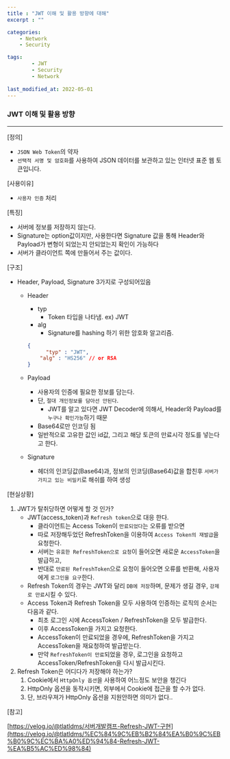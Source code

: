 ```yaml
---
title : "JWT 이해 및 활용 방향에 대해"
excerpt : ""

categories:
    - Network
    - Security

tags:
        - JWT
        - Security
        - Network
        
last_modified_at: 2022-05-01
---
```


### JWT 이해 및 활용 방향

--- 

[정의]

- `JSON Web Token`의 약자
- `선택적 서명 및 암호화`를 사용하여 JSON 데이터를 보관하고 있는 인터넷 표준 웹 토큰입니다.

[사용이유]

- `사용자 인증` 처리

[특징]

- 서버에 정보를 저장하지 않는다.
- Signature는 option값이지만, 사용한다면 Signature 값을 통해 Header와 Payload가 변형이 되었는지 안되었는지 확인이 가능하다
- 서버가 클라이언트 쪽에 만들어서 주는 값이다.

[구조]

- Header, Payload, Signature 3가지로 구성되어있음
    - Header
        - typ
            - Token 타입을 나타냄. ex) JWT
        - alg
            - Signature를 hashing 하기 위한 암호화 알고리즘.
        
        ```json
        {
        	  "typ" : "JWT",
            "alg" : "HS256" // or RSA
        }
        ```
        
    - Payload
        - 사용자의 인증에 필요한 정보를 담는다.
        - 단, `절대 개인정보를 담아선 안된다`.
            - JWT를 알고 있다면 JWT Decoder에 의해서, Header와 Payload를 `누구나 확인가능`하기 때문
        - Base64로만 인코딩 됨
        - 일반적으로 고유한 값인 id값, 그리고 해당 토큰의 만료시각 정도를 넣는다고 한다.
    - Signature
        - 헤더의 인코딩값(Base64)과, 정보의 인코딩(Base64)값을 합친후 `서버가 가지고 있는 비밀키`로 해쉬를 하여 생성

[현실상황]

1. JWT가 탈취당하면 어떻게 할 것 인가?
    - JWT(access_token)과 `Refresh token`으로 대응 한다.
        - 클라이언트는 Access Token이 `만료되었다`는 오류를 받으면
        - 따로 저장해두었던 RefreshToken을 이용하여 `Access Token의 재발급`을 요청한다.
        - 서버는 `유효한 RefreshToken으로 요청`이 들어오면 새로운 `AccessToken`을 발급하고,
        - 반대로 `만료된 RefreshToken`으로 요청이 들어오면 오류를 반환해, 사용자에게 `로그인을 요구`한다.
    - Refresh Token의 경우는 JWT와 달리 `DB에 저장`하며, 문제가 생길 경우, `강제로 만료`시킬 수 있다.
    - Access Token과 Refresh Token을 모두 사용하여 인증하는 로직의 순서는 다음과 같다.
        - 최초 로그인 시에 AccessToken / RefreshToken을 모두 발급한다.
        - 이후 AccessToken을 가지고 요청한다.
        - AccessToken이 만료되었을 경우에, RefreshToken을 가지고 AccessToken을 재요청하여 발급받는다.
        - 만약 `RefreshToken이 만료`되었을 경우, 로그인을 요청하고 AccessToken/RefreshToken을 다시 발급시킨다.
2. Refresh Token은 어디다가 저장해야 하는가?
    1. Cookie에서 `HttpOnly 옵션`을 사용하여 어느정도 보안을 챙긴다
    2. HttpOnly 옵션을 동작시키면, 외부에서 Cookie에 접근을 할 수가 없다.
    3. 단, 브라우져가 HttpOnly 옵션을 지원안하면 의미가 없다..
    

[참고] 

[https://velog.io/@tlatldms/서버개발캠프-Refresh-JWT-구현](https://velog.io/@tlatldms/%EC%84%9C%EB%B2%84%EA%B0%9C%EB%B0%9C%EC%BA%A0%ED%94%84-Refresh-JWT-%EA%B5%AC%ED%98%84)